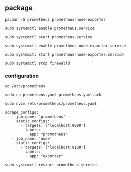 ## package

```
pacman -S prometheus prometheus-node-exporter
```

```
sudo systemctl enable prometheus.service
```

```
sudo systemctl start prometheus.service
```

```
sudo systemctl enable prometheus-node-exporter.service
```

```
sudo systemctl start prometheus-node-exporter.service
```
```
sudo systemctl stop firewalld
```

### configuration
```
cd /etc/prometheus
```

```
sudo cp prometheus.yaml prometheus.yaml.bck
```

```
sudo nvim /etc/prometheus/prometheus.yaml
```

```
scrape_configs:
   - job_name: 'prometheus'
     static_configs:
       - targets: ['localhost:9090']
         labels:
           app: "promotheus"
   - job_name: 'node'
     static_configs:
       - targets: ['localhost:9100']
         labels:
           app: "exporter"
```

```
sudo systemctl restart prometheus.service
```
